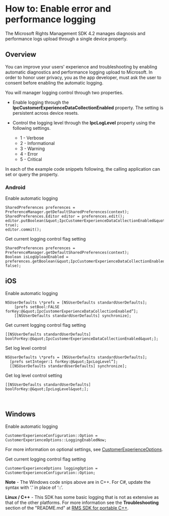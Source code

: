 # How to: Enable error and performance logging #
The Microsoft Rights Management SDK 4.2 manages diagnosis and performance logs upload through a single device property.

## Overview ##
You can improve your users' experience and troubleshooting by enabling automatic diagnostics and performance logging upload to Microsoft. In order to honor user privacy, you as the app developer, must ask the user to consent before enabling the automatic logging.

You will manager logging control through two properties.

-   Enable logging through the **IpcCustomerExperienceDataCollectionEnabled** property. The setting is persistent across device resets.
-   Control the logging level through the **IpcLogLevel** property using the following settings.

    * 1 - Verbose
    * 2 - Informational
    * 3 - Warning
    * 4 - Error
    * 5 - Critical

In each of the example code snippets following, the calling application can set or query the property.

### Android ###
Enable automatic logging

    SharedPreferences preferences = PreferenceManager.getDefaultSharedPreferences(context);
    SharedPreferences.Editor editor = preferences.edit();
    editor.putBoolean(&quot;IpcCustomerExperienceDataCollectionEnabled&quot;, true);
    editor.commit();

Get current logging control flag setting

    SharedPreferences preferences = PreferenceManager.getDefaultSharedPreferences(context);
    Boolean isLogUploadEnabled = preferences.getBoolean(&quot;IpcCustomerExperienceDataCollectionEnabled&quot;, false);

## iOS ##
Enable automatic logging

    NSUserDefaults \*prefs = [NSUserDefaults standardUserDefaults];
        [prefs setBool:FALSE forKey:@&quot;IpcCustomerExperienceDataCollectionEnabled”];
        [[NSUserDefaults standardUserDefaults] synchronize];

Get current logging control flag setting

    [[NSUserDefaults standardUserDefaults] boolForKey:@&quot;IpcCustomerExperienceDataCollectionEnabled&quot;];

Set log level control

    NSUserDefaults \*prefs = [NSUserDefaults standardUserDefaults];
      [prefs setInteger:1 forKey:@&quot;IpcLogLevel”];
      [[NSUserDefaults standardUserDefaults] synchronize];

Get log level control setting

    [[NSUserDefaults standardUserDefaults] boolForKey:@&quot;IpcLogLevel&quot;];
 

## Windows ##
Enable automatic logging

    CustomerExperienceConfiguration::Option = CustomerExperienceOptions::LoggingEnabledNow;

For more information on optional settings, see [CustomerExperienceOptions](xref:msipcthin2.customerexperienceoptions).

Get current logging control flag setting

    CustomerExperienceOptions loggingOption = CustomerExperienceConfiguration::Option;


**Note** - The Windows code snips above are in C++. For C\#, update the syntax with ‘.’ in place of ‘::’.

**Linux / C++** - This SDK has some basic logging that is not as extensive as that of the other platforms. For more information see the **Troubleshooting** section of the "README.md" at [RMS SDK for portable C++](https://github.com/AzureAD/rms-sdk-for-cpp#troubleshooting).

 

 

